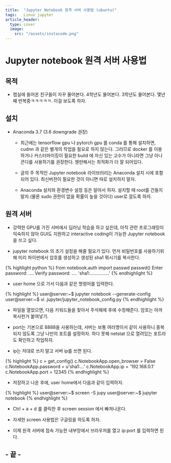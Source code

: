```yaml
---
title:  "Jupyter Notebook 원격 서버 사용법 (ubuntu)"
tags:	Linux jupyter
article_header:
  type: cover
  image:
    src: "/assets/instacode.png"
---
```


# Jupyter notebook 원격 서버 사용법
## 목적
- 랩실에 들어온 친구들이 자꾸 물어본다. 4학년도 물어본다. 3학년도 물어본다. 몇년째 반복중ㅋㅋㅋㅋㅋ. 이걸 보도록 하자.

## 설치

- Anaconda 3.7 (3.6 downgrade 권장)
    - 최근에는 tensorflow gpu 나 pytorch gpu 를 conda 를 통해 설치하면, cudnn 과 같은 별개의 작업을 필요로 하지 않는다. 그러므로 docker 를 이용하거나 커스터마이징이 필요한 build 에 자신 있는 고수가 아니라면 그냥 아나콘다를 사용하기를 권장한다. 웬만해서는 최적화가 더 잘 되어있다.

    - 글의 주 목적인 Jupyter notebook 라이브러리는 Anaconda 설치 시에 포함되어 있다. 최신버젼이 필요한 것이 아니면 따로 설치하지 말자.

    - Anaconda 설치와 환경변수 설정 등은 알아서 하자. 설치할 때 root를 건들지 말자.(물론 sudo 권한이 없을 확률이 높을 것이다) user로 깔도록 하자.

## 원격 서버

- 강력한 GPU를 가진 서버에서 딥러닝 학습을 하고 싶은데, 아직 관련 프로그래밍이 익숙하지 않아 GUI도 지원하고 interactive coding이 가능한 Jupyter notebook을 쓰고 싶다.

- jupyter notebook 의 초기 설정을 해줄 필요가 있다. 먼저 비밀번호를 사용하기위해 미리 파이썬에서 암호를 생성하고 생성된 sha1 뭐시기를 복사한다.

{% highlight python %}
from notebook.auth import passwd
passwd()
Enter password: ....
Verify password: ....
'sha1:...............'
{% endhighlight %}

- user home 으로 가서 다음과 같은 명령어를 입력한다.

{% highlight %}
user@server:~$ jupyter notebook --generate-config
user@server:~$ vi .jupyter/jupyter_notebook_config.py
{% endhighlight %}

- 파일을 열었으면, 다음 키워드들을 찾아서 주석해제 후에 수정해준다. 암호는 아까 복사한거 붙여넣기.

- port는 기본으로 8888을 사용하는데, 서버는 보통 여러명이서 같이 사용하니 중복되지 않도록 그냥 나만의 포트를 설정하자. 하다 못해 netstat 으로 열려있는 포트라도 확인하고 작업하자.

- ip는 저대로 쓰지 말고 서버 ip를 쓰면 된다.

{% highlight %}
c = get_config()
c.NotebookApp.open_browser = False
c.NotebookApp.password = u'sha1:...'
c.NotebookApp.ip = '192.168.0.1'
c.NotebookApp.port = 12345
{% endhighlight %}

- 저장하고 나온 후에, user home에서 다음과 같이 입력하자.

{% highlight %}
user@server:~$ screen -S jupy
user@server:~$ jupyter notebook
{% endhighlight %}

- Ctrl + a + d 를 클릭한 후 screen session 에서 빠져나온다.

- 자세한 screen 사용법은 구글링을 하도록 하자.

- 이제 원격 서버에 접속 가능한 내부망에서 브라우저를 열고 ip:port 를 입력하면 된다.

## \- 끝 \-